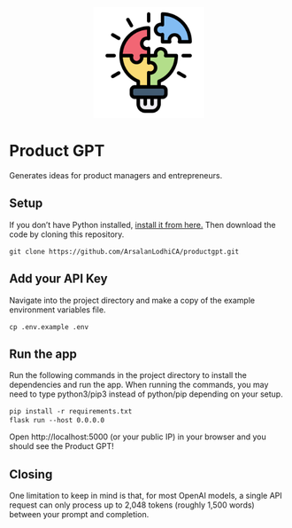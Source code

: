 <p align="center">
  <img src="./static/idea.png" alt="ProductGPT" width="200" height="200">
</p>


# Product GPT
Generates ideas for product managers and entrepreneurs.

## Setup
If you don’t have Python installed, [install it from here.](https://www.python.org/downloads/) Then download the code by cloning this repository.

```
git clone https://github.com/ArsalanLodhiCA/productgpt.git
```

## Add your API Key
Navigate into the project directory and make a copy of the example environment variables file.

```
cp .env.example .env
```

## Run the app
Run the following commands in the project directory to install the dependencies and run the app. When running the commands, you may need to type python3/pip3 instead of python/pip depending on your setup.

```
pip install -r requirements.txt
flask run --host 0.0.0.0
```
Open http://localhost:5000 (or your public IP) in your browser and you should see the Product GPT!

## Closing
One limitation to keep in mind is that, for most OpenAI models, a single API request can only process up to 2,048 tokens (roughly 1,500 words) between your prompt and completion.
